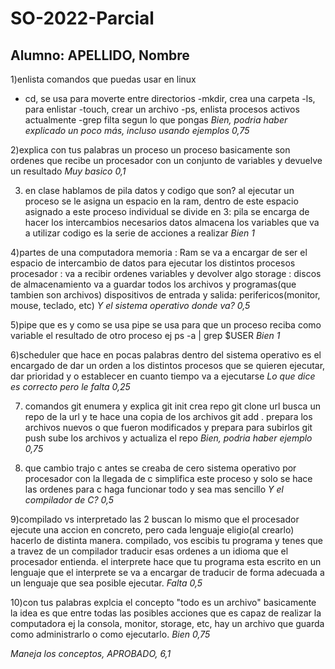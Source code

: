 # SO-2022-Parcial
## Alumno: APELLIDO, Nombre

1)enlista comandos que puedas usar en linux
- cd, se usa para moverte entre directorios 
-mkdir, crea una carpeta
-ls, para enlistar
-touch, crear un archivo
-ps, enlista procesos activos actualmente
-grep filta segun lo que pongas
*Bien, podria haber explicado un poco más, incluso usando ejemplos 0,75*

2)explica con tus palabras un proceso
un proceso basicamente son ordenes que recibe un procesador con un conjunto de variables y devuelve un resultado
*Muy basico 0,1*

3) en clase hablamos de pila datos y codigo que son?
al ejecutar un proceso se le asigna un espacio en la ram, dentro de este espacio asignado a este proceso individual se divide en 3:
pila se encarga de hacer los intercambios necesarios
datos almacena los variables que va a utilizar
codigo es la serie de acciones a realizar
*Bien 1*

4)partes de una computadora
memoria : Ram se va a encargar de ser el espacio de intercambio de datos para ejecutar los distintos procesos
procesador : va a recibir ordenes variables y devolver algo
storage : discos de almacenamiento va a guardar todos los archivos y programas(que tambien son archivos)
dispositivos de entrada y salida: perifericos(monitor, mouse, teclado, etc)
*Y el sistema operativo donde va? 0,5*

5)pipe que es y como se usa
pipe se usa para que un proceso reciba como variable el resultado de otro proceso ej
ps -a | grep $USER
*Bien 1*

6)scheduler que hace
en pocas palabras dentro del sistema operativo es el encargado de dar un orden a los distintos procesos que se quieren ejecutar, dar prioridad y o establecer en cuanto tiempo va a ejecutarse 
*Lo que dice es correcto pero le falta 0,25*

7) comandos git enumera y explica
git init crea repo
git clone url busca un repo de la url y te hace una copia de los archivos
git add . prepara los archivos nuevos o  que fueron modificados y prepara para subirlos
git push sube los archivos y actualiza el repo
*Bien, podria haber ejemplo 0,75*

8) que cambio trajo c
antes se creaba de cero sistema operativo por procesador con la llegada de c simplifica este proceso y solo se hace las ordenes para c haga funcionar todo y sea mas sencillo 
*Y el compilador de C? 0,5*

9)compilado vs interpretado
las 2 buscan lo mismo que el procesador ejecute una accion en concreto, pero cada lenguaje eligio(al crearlo) hacerlo de distinta manera. compilado, vos escibis tu programa y tenes que a travez de un compilador traducir esas ordenes a un idioma que el procesador entienda. el interprete hace que tu programa esta escrito en un lenguaje que el interprete se va a encargar de traducir de forma adecuada a un lenguaje que sea posible ejecutar. 
*Falta 0,5*

10)con tus palabras explcia el concepto "todo es un archivo"
basicamente la idea es que entre todas las posibles acciones que es capaz de realizar la computadora ej la consola, monitor, storage, etc, hay un archivo que guarda como administrarlo o como ejecutarlo.
*Bien 0,75*

*Maneja los conceptos, APROBADO, 6,1*